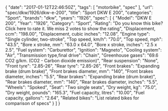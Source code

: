 {
    "date": "2017-01-12T22:46:50Z",
    "tags": [
        "motorbike",
        "spec"
    ],
    "url": "spec\/dkw\/1926\/dkw-e-200",
    "title": "Sport DKW E 200",
    "categories": "Sport",
    "brands": "dkw",
    "years": "1926",
    "spec": [
        {
            "Model": "DKW E 200",
            "Year": "1926",
            "Category": "Sport",
            "Rating": "Do you know this bike?Click here to rate it. We miss 2 votes to show the rating",
            "Displacement, ccm": "198.00",
            "Displacement, cubic inches": "12.08",
            "Engine type": "Single cylinder, two-stroke",
            "Top speed, km\/h": "70.0",
            "Top speed, mph": "43.5",
            "Bore x stroke, mm": "63.0 x 64.0",
            "Bore x stroke, inches": "2.5 x 2.5",
            "Fuel system": "Carburettor",
            "Ignition": "Magneto",
            "Cooling system": "Air",
            "Transmission type,final drive": "Chain",
            "Greenhouse gases": "69.6 CO2 g\/km. (CO2 - Carbon dioxide emission)",
            "Rear suspension": "None",
            "Front tyre": "2.85-26",
            "Rear tyre": "2.85-26",
            "Front brakes": "Expanding brake (drum brake)",
            "Front brakes diameter, mm": "140",
            "Front brakes diameter, inches": "5.5",
            "Rear brakes": "Expanding brake (drum brake)",
            "Rear brakes diameter, mm": "140",
            "Rear brakes diameter, inches": "5.5",
            "Wheels": "Spoked",
            "Seat": "Two single seats",
            "Dry weight, kg": "75.0",
            "Dry weight, pounds": "165.3",
            "Fuel capacity, litres": "10.00",
            "Fuel capacity, gallons": "2.64",
            "Related bikes": "List related bikes for comparison of specs"
        }
    ]
}